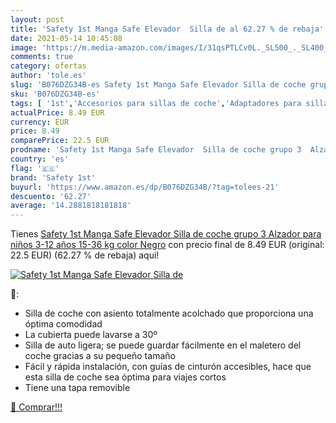 ```yaml
---
layout: post
title: 'Safety 1st Manga Safe Elevador  Silla de al 62.27 % de rebaja'
date: 2021-05-14 10:45:08
image: 'https://m.media-amazon.com/images/I/31qsPTLCv0L._SL500_._SL400_.jpg'
comments: true
category: ofertas
author: 'tole.es'
slug: 'B076DZG34B-es Safety 1st Manga Safe Elevador Silla de coche grupo 3...'
sku: 'B076DZG34B-es'
tags: [ '1st','Accesorios para sillas de coche','Adaptadores para sillas de coche','Bebé','Sillas de coche y accesorios','coche','de','safety','safety 1st','silla', ]
actualPrice: 8.49 EUR
currency: EUR
price: 8.49
comparePrice: 22.5 EUR
prodname: 'Safety 1st Manga Safe Elevador  Silla de coche grupo 3  Alzador para niños 3-12 años  15-36 kg   color Negro'
country: 'es'
flag: '🇪🇸'
brand: 'Safety 1st'
buyurl: 'https://www.amazon.es/dp/B076DZG34B/?tag=tolees-21'
descuento: '62.27'
average: '14.2881818181818'
---
```


Tienes [Safety 1st Manga Safe Elevador  Silla de coche grupo 3  Alzador para niños 3-12 años  15-36 kg   color Negro](https://www.amazon.es/dp/B076DZG34B/?tag=tolees-21) con precio final de  8.49 EUR (original: 22.5 EUR) (62.27 %  de rebaja) aqui!

[![Safety 1st Manga Safe Elevador  Silla de](https://m.media-amazon.com/images/I/31qsPTLCv0L._SL500_._SL400_.jpg)](https://www.amazon.es/dp/B076DZG34B/?tag=tolees-21)

🔎:

- Silla de coche con asiento totalmente acolchado que proporciona una óptima comodidad
- La cubierta puede lavarse a 30º
- Silla de auto ligera; se puede guardar fácilmente en el maletero del coche gracias a su pequeño tamaño
- Fácil y rápida instalación, con guías de cinturón accesibles, hace que esta silla de coche sea óptima para viajes cortos
- Tiene una tapa removible

[🛒 Comprar!!!](https://www.amazon.es/dp/B076DZG34B/?tag=tolees-21)
